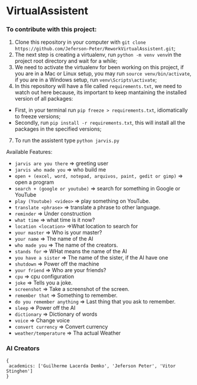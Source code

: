 # VirtualAssistent

### To contribute with this project:

1. Clone this repository in your computer with `git clone https://github.com/Jeferson-Peter/ReworkVirtualAssistent.git`;
3. The next step is creating a virtualenv, run `python -m venv venv`in the project root directory  and wait for a while;
4. We need to activate the virtualenv for been working on this project, if you are in a Mac or Linux setup, you may run `source venv/bin/activate`, if you are in a Windows setup, run `venv\Scripts\activate`;
6. In this repository will have a file called `requirements.txt`, we need to watch out here because, its important to keep mantaining the installed version of all packages:
 - First, in your terminal run `pip freeze > requirements.txt`, idiomatically to freeze versions;
 - Secondly, run `pip install -r requirements.txt`, this will install all the packages in the specified versions;
7. To run the assistent type `python jarvis.py`

Available Features:

* `jarvis are you there` => greeting user
* `jarvis who made you` => who build me
* `open + (excel, word, notepad, arquivos, paint, gedit or gimp)` => open a program
* `search + (google or youtube)` => search for something in Google or YouTube
* `play (Youtube) <video>` => play something on YouTube.
* `translate <phrase>` => translate a phrase to other language.
* `reminder` => Under construction
* `what time` => what time is it now?
* `location <location>` =>What location to search for
* `your master` => Who is your master?
* `your name` => The name of the AI
* `who made you` => The name of the creators.
* `stands for` => WHat means the name of the AI
* `you have a sister` => The name of the sister, if the AI have one
* `shutdown` => Power off the machine
* `your friend` => Who are your friends?
* `cpu` => cpu configuration
* `joke` => Tells you a joke.
* `screenshot` => Take a screenshot of the screen.
* `remember that` => Something to remember.
* `do you remember anything` => Last thing that you ask to remember.
* `sleep` => Power off the AI
* `dictionary` => Dictionary of words
* `voice` => Change voice
* `convert currency` => Convert currency
* `weather/temperature` => Tha actual Weather

### AI Creators
```
{
 academics: ['Guilherme Lacerda Demko', 'Jeferson Peter', 'Vitor Stinghen']
}
```
